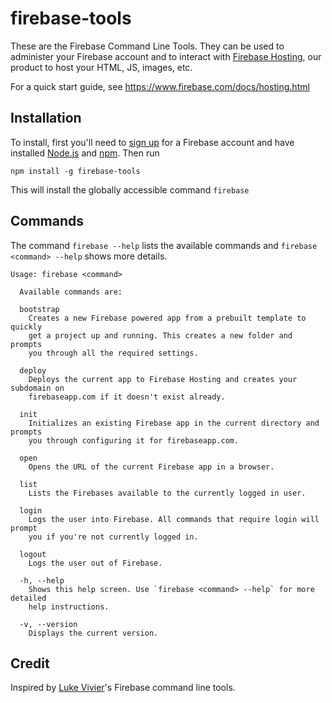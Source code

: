 firebase-tools
============

These are the Firebase Command Line Tools. They can be used to administer your Firebase account and to
interact with [Firebase Hosting](https://www.firebase.com/hosting.html), our product to host your HTML, JS, images, etc. 

For a quick start guide, see https://www.firebase.com/docs/hosting.html


## Installation
To install, first you'll need to [sign up](https://www.firebase.com/signup/) for
a Firebase account and have installed [Node.js](http://nodejs.org/) and
[npm](https://npmjs.org/). Then run
```shell
npm install -g firebase-tools
```
This will install the globally accessible command `firebase`
## Commands
The command `firebase --help` lists the available commands and
`firebase <command> --help` shows more details.

```shell
Usage: firebase <command>

  Available commands are:

  bootstrap
    Creates a new Firebase powered app from a prebuilt template to quickly
    get a project up and running. This creates a new folder and prompts
    you through all the required settings.

  deploy
    Deploys the current app to Firebase Hosting and creates your subdomain on
    firebaseapp.com if it doesn't exist already.

  init
    Initializes an existing Firebase app in the current directory and prompts
    you through configuring it for firebaseapp.com.

  open
    Opens the URL of the current Firebase app in a browser.

  list
    Lists the Firebases available to the currently logged in user.

  login
    Logs the user into Firebase. All commands that require login will prompt
    you if you're not currently logged in.

  logout
    Logs the user out of Firebase.

  -h, --help
    Shows this help screen. Use `firebase <command> --help` for more detailed
    help instructions.

  -v, --version
    Displays the current version.
```

## Credit
Inspired by [Luke Vivier](https://github.com/lvivier)'s Firebase command line tools.
